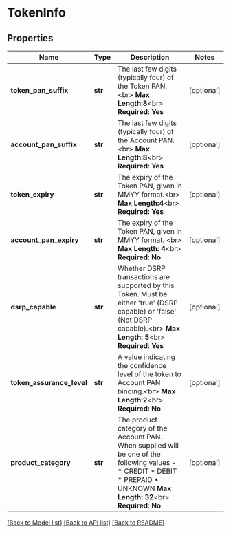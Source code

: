 # TokenInfo

## Properties
Name | Type | Description | Notes
------------ | ------------- | ------------- | -------------
**token_pan_suffix** | **str** | The last few digits (typically four) of the Token PAN.&lt;br&gt;     __Max Length:8__&lt;br&gt; __Required: Yes__  | [optional] 
**account_pan_suffix** | **str** | The last few digits (typically four) of the Account PAN.&lt;br&gt;     __Max Length:8__&lt;br&gt; __Required: Yes__  | [optional] 
**token_expiry** | **str** | The expiry of the Token PAN, given in MMYY format.&lt;br&gt;     __Max Length:4__&lt;br&gt; __Required: Yes__  | [optional] 
**account_pan_expiry** | **str** | The expiry of the Token PAN, given in MMYY format. &lt;br&gt; __Max Length: 4__&lt;br&gt; __Required: No__  | [optional] 
**dsrp_capable** | **str** | Whether DSRP transactions are supported by this Token. Must be either &#39;true&#39; (DSRP capable) or &#39;false&#39; (Not DSRP capable).&lt;br&gt; __Max Length: 5__&lt;br&gt; __Required: Yes__  | [optional] 
**token_assurance_level** | **str** | A value indicating the confidence level of the token to Account PAN binding.&lt;br&gt;     __Max Length:2__&lt;br&gt; __Required: No__  | [optional] 
**product_category** | **str** | The product category of the Account PAN. When supplied will be one of the following values -  * CREDIT * DEBIT * PREPAID * UNKNOWN  __Max Length: 32__&lt;br&gt; __Required: No__  | [optional] 

[[Back to Model list]](../README.md#documentation-for-models) [[Back to API list]](../README.md#documentation-for-api-endpoints) [[Back to README]](../README.md)


